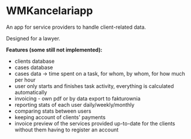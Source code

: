 # WMKancelariapp
An app for service providers to handle client-related data.

Designed for a lawyer.

**Features (some still not implemented):**
- clients database
- cases database
- cases data -> time spent on a task, for whom, by whom, for how much per hour
- user only starts and finishes task activity, everything is calculated automatically
- invoicing - own pdf or by data export to fakturownia
- reporting stats of each user daily/weekly/monthly
- comparing stats between users
- keeping account of clients' payments
- invoice preview of the services provided up-to-date for the clients without them having to register an account
